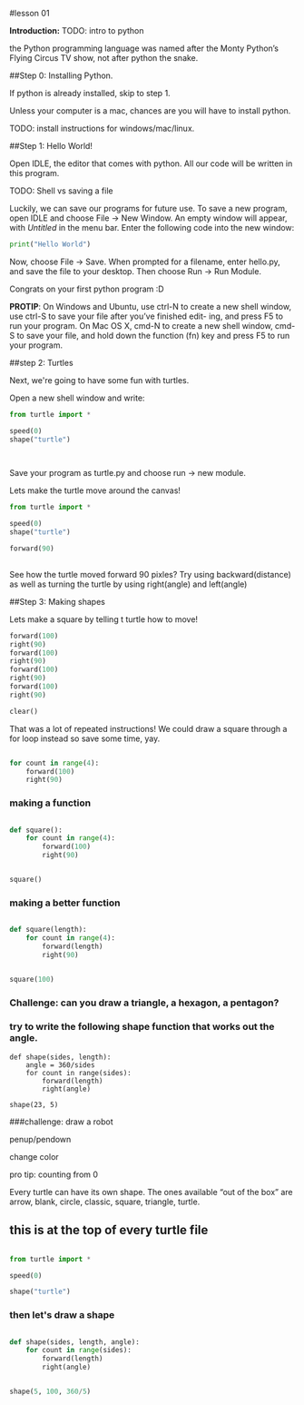 #lesson 01

__Introduction:__
TODO: intro to python

the Python programming language was named after the Monty Python’s Flying Circus TV show, not after python the snake.

##Step 0: Installing Python. 

If python is already installed, skip to step 1.

Unless your computer is a mac, chances are you will have to install python.

TODO: install instructions for windows/mac/linux.

##Step 1: Hello World!

Open IDLE, the editor that comes with python. All our code will be written in this program. 

TODO: Shell vs saving a file

Luckily, we can save our programs for future use. To save a new program, open IDLE and choose File -> New Window. An empty window will appear, with *Untitled* in the menu bar. Enter the following code into the new  window:

```python
print("Hello World")
```

Now, choose File -> Save. When prompted for a filename, enter hello.py, and save the file to your desktop. Then choose Run -> Run Module.

Congrats on your first python program :D

__PROTIP__: On Windows and Ubuntu, use ctrl-N to create a new shell window, use ctrl-S to save your file after you’ve finished edit- ing, and press F5 to run your program.
On Mac OS X, cmd-N to create a new shell window, cmd-S to save your file, and hold down the function (fn) key and press F5 to run your program.

##step 2: Turtles

Next, we're going to have some fun with turtles. 

Open a new shell window and write:

```python
from turtle import *

speed(0)
shape("turtle")

    
```
Save your program as turtle.py and choose run -> new module.

Lets make the turtle move around the canvas!

```python
from turtle import *

speed(0)
shape("turtle")

forward(90)
 
```
See how the turtle moved forward 90 pixles? Try using backward(distance) as well as turning the turtle by using right(angle) and left(angle)


##Step 3: Making shapes

Lets make a square by telling t turtle how to move!

```python
forward(100)
right(90)
forward(100)
right(90)
forward(100)
right(90)
forward(100)
right(90)

clear()
```
That was a lot of repeated instructions! We could draw a square through a for loop instead so save some time, yay.
```python

for count in range(4):
    forward(100)
    right(90)
```
### making a function
```python

def square():
    for count in range(4):
        forward(100)
        right(90)


square()
```
### making a better function
```python

def square(length):
    for count in range(4):
        forward(length)
        right(90)


square(100)
```
### Challenge: can you draw a triangle, a hexagon, a pentagon?

### try to write the following shape function that works out the angle.
```pyhton
def shape(sides, length):
    angle = 360/sides
    for count in range(sides):
        forward(length)
        right(angle)

shape(23, 5)
```

###challenge: draw a robot

penup/pendown

change color

pro tip: counting from 0

Every turtle can have its own shape. The ones available “out of the box” are arrow, blank, circle, classic, square, triangle, turtle.

## this is at the top of every turtle file
```python

from turtle import *

speed(0)

shape("turtle")
```

### then let's draw a shape
```python

def shape(sides, length, angle):
    for count in range(sides):
        forward(length)
        right(angle)


shape(5, 100, 360/5)
```


